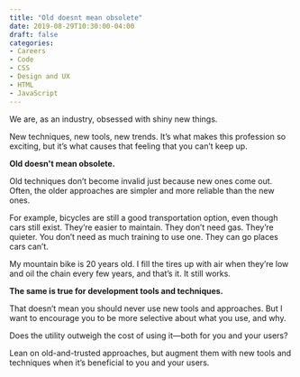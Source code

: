 ```yaml
---
title: "Old doesnt mean obsolete"
date: 2019-08-29T10:30:00-04:00
draft: false
categories:
- Careers
- Code
- CSS
- Design and UX
- HTML
- JavaScript
---
```


We are, as an industry, obsessed with shiny new things.

New techniques, new tools, new trends. It’s what makes this profession so exciting, but it’s what causes that feeling that you can’t keep up.

**Old doesn't mean obsolete.**

Old techniques don’t become invalid just because new ones come out. Often, the older approaches are simpler and more reliable than the new ones.

For example, bicycles are still a good transportation option, even though cars still exist. They’re easier to maintain. They don’t need gas. They’re quieter. You don’t need as much training to use one. They can go places cars can’t.

My mountain bike is 20 years old. I fill the tires up with air when they’re low and oil the chain every few years, and that’s it. It still works.

**The same is true for development tools and techniques.**

That doesn’t mean you should never use new tools and approaches. But I want to encourage you to be more selective about what you use, and why.

Does the utility outweigh the cost of using it&mdash;both for you and your users?

Lean on old-and-trusted approaches, but augment them with new tools and techniques when it’s beneficial to you and your users.